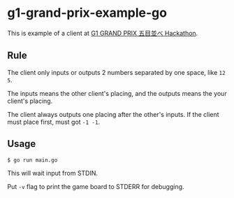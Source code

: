 # g1-grand-prix-example-go

This is example of a client at [G1 GRAND PRIX 五目並べ Hackathon](http://peatix.com/event/260374).

## Rule

The client only inputs or outputs 2 numbers separated by one space, like `12 5`.

The inputs means the other client's placing, and the outputs means the your client's placing.

The client always outputs one placing after the other's inputs. If the client must place first, must got `-1 -1`.

## Usage

```bash
$ go run main.go
```

This will wait input from STDIN.

Put `-v` flag to print the game board to STDERR for debugging.
